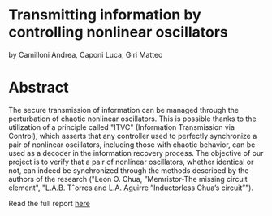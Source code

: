 # Transmitting information by controlling nonlinear oscillators
by Camilloni Andrea, Caponi Luca, Giri Matteo

# Abstract

The secure transmission of information can be managed through the perturbation of chaotic nonlinear oscillators.
This is possible thanks to the utilization of a principle called "ITVC" (Information Transmission via Control), which asserts that any controller used to perfectly synchronize a pair of nonlinear oscillators, including those with chaotic behavior, can be used as a decoder in the information recovery process.
The objective of our project is to verify that a pair of nonlinear oscillators, whether identical or not, can indeed be synchronized through the methods described by the authors of the research ("Leon O. Chua, ”Memristor-The missing circuit element", "L.A.B. Tˆorres and L.A. Aguirre ”Inductorless Chua’s circuit”").

Read the full report [here](<Transmitting information by controlling nonlinear.pdf>)
